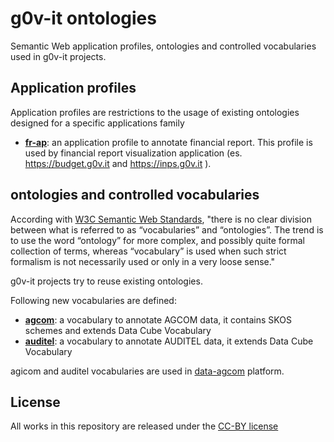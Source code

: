 g0v-it ontologies
==================
Semantic Web application profiles, ontologies and controlled vocabularies used in g0v-it projects.


## Application profiles

Application profiles are restrictions to the usage of existing ontologies designed for a specific applications family

- **[fr-ap](fr-ap/)**: an application  profile to annotate financial report. 
   This profile is used by financial report visualization application 
   (es. https://budget.g0v.it and https://inps.g0v.it ).

## ontologies and controlled vocabularies

According with [W3C Semantic Web Standards](https://www.w3.org/standards/semanticweb/ontology), "there is no clear division between what is referred to as “vocabularies” and “ontologies”. The trend is to use the word “ontology” for more complex, and possibly quite formal collection of terms, whereas “vocabulary” is used when such strict formalism is not necessarily used or only in a very loose sense."

g0v-it projects try to reuse existing ontologies.

Following new vocabularies are defined:

- **[agcom](agcom/)**: a vocabulary to annotate AGCOM data, it contains SKOS schemes 
   and extends Data Cube Vocabulary
- **[auditel](auditel/)**: a vocabulary to annotate AUDITEL data, it extends Data Cube Vocabulary

agicom and auditel vocabularies are used in [data-agcom](https://github.com/g0v-it/data-agicom) platform.

## License


All works in this repository are released under the [CC-BY license](https://creativecommons.org/licenses/by/4.0/)

